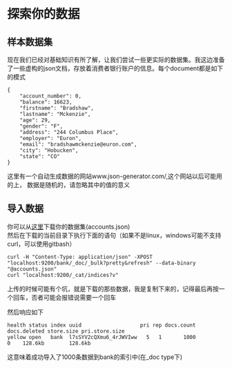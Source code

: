 # 探索你的数据  
## 样本数据集  
现在我们已经对基础知识有所了解，让我们尝试一些更实际的数据集。我这边准备了一些虚构的json文档，存放着消费者银行账户的信息。每个document都是如下的模式  
```
{
    "account_number": 0,
    "balance": 16623,
    "firstname": "Bradshaw",
    "lastname": "Mckenzie",
    "age": 29,
    "gender": "F",
    "address": "244 Columbus Place",
    "employer": "Euron",
    "email": "bradshawmckenzie@euron.com",
    "city": "Hobucken",
    "state": "CO"
}
```
这里有一个自动生成数据的网站www.json-generator.com/,这个网站以后可能用的上， 数据是随机的，请忽略其中的值的意义  

## 导入数据  
你可以从[这里](https://github.com/elastic/elasticsearch/blob/master/docs/src/test/resources/accounts.json?raw=true)下载你的数据集(accounts.json)  
然后在下载的当前目录下执行下面的语句（如果不是linux，windows可能不支持curl，可以使用gitbash）  
```
curl -H "Content-Type: application/json" -XPOST "localhost:9200/bank/_doc/_bulk?pretty&refresh" --data-binary "@accounts.json"
curl "localhost:9200/_cat/indices?v"
```
上传的时候可能有个坑，就是下载的那些数据，我是复制下来的，记得最后再按一个回车，否者可能会报错说需要一个回车  

然后响应如下  
```
health status index uuid                   pri rep docs.count docs.deleted store.size pri.store.size
yellow open   bank  l7sSYV2cQXmu6_4rJWVIww   5   1       1000            0    128.6kb        128.6kb
```
这意味着成功导入了1000条数据到bank的索引中(在_doc type下)  

